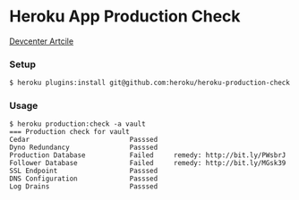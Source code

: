 # Heroku App Production Check

[Devcenter Artcile](https://devcenter.heroku.com/articles/maximizing-availability)

### Setup

```bash
$ heroku plugins:install git@github.com:heroku/heroku-production-check.git
```

### Usage

```
$ heroku production:check -a vault
=== Production check for vault
Cedar                         Passsed
Dyno Redundancy               Passsed
Production Database           Failed 	 remedy: http://bit.ly/PWsbrJ
Follower Database             Failed 	 remedy: http://bit.ly/MGsk39
SSL Endpoint                  Passsed
DNS Configuration             Passsed
Log Drains                    Passsed
```
